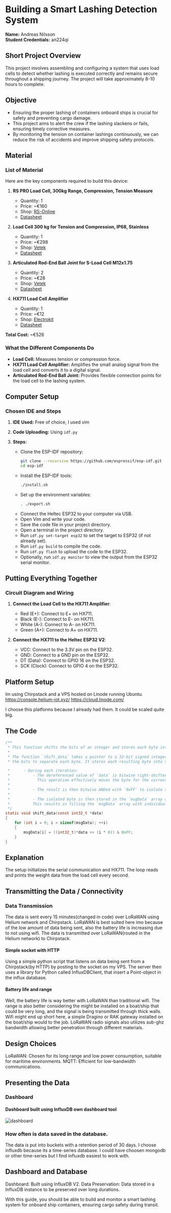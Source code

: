 # Building a Smart Lashing Detection System

**Name:** Andreas Nilsson  
**Student Credentials:** an224qi

## Short Project Overview
This project involves assembling and configuring a system that uses load cells to detect whether lashing is executed correctly and remains secure throughout a shipping journey. The project will take approximately 8-10 hours to complete.

## Objective
* Ensuring the proper lashing of containers onboard ships is crucial for safety and preventing cargo damage.
* This project aims to alert the crew if the lashing slackens or fails, ensuring timely corrective measures.
* By monitoring the tension on container lashings continuously, we can reduce the risk of accidents and improve shipping safety protocols.

## Material

### List of Material
Here are the key components required to build this device:

1. **RS PRO Load Cell, 300kg Range, Compression, Tension Measure**
    - Quantity: 1
    - Price: ~€160
    - Shop: [RS-Online](https://se.rs-online.com/web/p/strain-gauges/2042768)
    - [Datasheet](https://docs.rs-online.com/b2dd/A700000007176393.pdf)

2. **Load Cell 300 kg for Tension and Compression, IP68, Stainless**
    - Quantity: 1
    - Price: ~€298
    - Shop: [Vetek](https://www.vetek.com/en/article/load-cell-300-kg-for-tension-and-compression-ip68-stainless)
    - [Datasheet](https://www.vetek.com/en/dynamics/WebFiles/document/71853b56-87c4-411f-a51d-bdafb98a6e72/Datasheet_101BS_V2.pdf)

3. **Articulated Rod-End Ball Joint for S-Load Cell M12x1.75**
    - Quantity: 2
    - Price: ~€28
    - Shop: [Vetek](https://www.vetek.com/en/article/articulated-rod-end-ball-joint-for-s-load-cell-m12x1-75)
    - [Datasheet](https://www.vetek.com/en/dynamics/WebFiles/document/27fe49d1-d544-4471-baf0-c7c44f18191e/Datasheet_RBJ_V1.pdf)

4. **HX711 Load Cell Amplifier**
    - Quantity: 1
    - Price: ~€12
    - Shop: [Electrokit](https://www.electrokit.com/forstarkare-for-lastceller-hx711)
    - [Datasheet](https://www.electrokit.com/upload/product/41016/41016232/hx711_english.pdf)

**Total Cost:** ~€526

### What the Different Components Do
- **Load Cell:** Measures tension or compression force.
- **HX711 Load Cell Amplifier:** Amplifies the small analog signal from the load cell and converts it to a digital signal.
- **Articulated Rod-End Ball Joint:** Provides flexible connection points for the load cell to the lashing system.

## Computer Setup

### Chosen IDE and Steps

1. **IDE Used:** Free of choice, I used vim
2. **Code Uploading:** Using `idf.py`
3. **Steps:**

    - Clone the ESP-IDF repository:
        ```bash
        git clone --recursive https://github.com/espressif/esp-idf.git
        cd esp-idf
        ```
    - Install the ESP-IDF tools:
        ```bash
        ./install.sh
        ```
    - Set up the environment variables:
        ```bash
        . ./export.sh
        ```
    - Connect the Heltec ESP32 to your computer via USB.
    - Open Vim and write your code.
    - Save the code file in your project directory.
    - Open a terminal in the project directory.
    - Run `idf.py set-target esp32` to set the target to ESP32 (if not already set).
    - Run `idf.py build` to compile the code.
    - Run `idf.py flash` to upload the code to the ESP32.
    - Optionally, run `idf.py monitor` to view the output from the ESP32 serial monitor.


## Putting Everything Together

### Circuit Diagram and Wiring
1. **Connect the Load Cell to the HX711 Amplifier**:
    - Red (E+): Connect to E+ on HX711.
    - Black (E-): Connect to E- on HX711.
    - White (A-): Connect to A- on HX711.
    - Green (A+): Connect to A+ on HX711.

2. **Connect the HX711 to the Heltec ESP32 V2**:
    - VCC: Connect to the 3.3V pin on the ESP32.
    - GND: Connect to a GND pin on the ESP32.
    - DT (Data): Connect to GPIO 16 on the ESP32.
    - SCK (Clock): Connect to GPIO 4 on the ESP32.

## Platform Setup
Im using Chirpstack and a VPS hosted on Linode running Ubuntu.
https://console.helium-iot.xyz/
https://cloud.linode.com/

I choose this platforms because I already had them. It could be scaled quite big.

## The Code

```c
/** 
 * This function shifts the bits of an integer and stores each byte into an array. Prepping it for being sent over LoRaWAN.
 *
 * The function `shift_data` takes a pointer to a 32-bit signed integer (`int32_t`) and shifts
 * the bits to separate each byte. It stores each resulting byte into the `msgData` array.

 *      - During each iteration:
 *          - The dereferenced value of `data` is bitwise right-shifted by `(i * 8)` bits. 
 *            This operation effectively moves the byte for the current loop iteration to the rightmost position.
 *
 *          - The result is then bitwise ANDed with `0xFF` to isolate the least significant byte.
 *
 *          - The isolated byte is then stored in the `msgData` array at index `i`.
 *          This results in filling the `msgData` array with individual bytes from the input integer.
 */
static void shift_data(const int32_t *data)
{
    for (int i = 0; i < sizeof(msgData); ++i)
    {
        msgData[i] = ((int32_t)*data >> (i * 8)) & 0xFF;
    }
}

```

## Explanation
The setup initializes the serial communication and HX711.
The loop reads and prints the weight data from the load cell every second.

## Transmitting the Data / Connectivity
### Data Transmission

The data is sent every 15 minutes(changed in code) over LoRaWAN using Helium network and Chirpstack. LoRaWAN is best suited here imo because of the low amount of data being sent, also the battery life is increasing due to not using wifi. The data is transmitted over LoRaWAN(routed in the Helium network) to Chirpstack. 

#### Simple socket with HTTP
Using a simple python script that listens on data being sent from a Chirpstack(by HTTP) by posting to the socket on my VPS. The server then uses a library for Python called InfluxDBClient, that insert a Point-object in the influx database.

#### Battery life and range
Well, the battery life is way better with LoRaWAN than traditional wifi. The range is also better considering the might be installed on a boat/ship that could be very long, and the signal is being transmitted through thick walls. Wifi might end up short here, a simple Dragino or RAK gateway installed on the boat/ship would to the job. LoRaWAN radio signals also utilizes sub-ghz bandwidth allowing better penetration through different materials.

## Design Choices
LoRaWAN: Chosen for its long range and low power consumption, suitable for maritime environments.
MQTT: Efficient for low-bandwidth communications.

## Presenting the Data
### Dashboard
#### Dashboard built using InfluxDB own dashboard tool
![dashboard](https://hackmd.io/_uploads/B1Nt5ykHC.png)

### How often is data saved in the database.
The data is put into buckets with a retention period of 30 days.
I choose influxdb because its a time-series database. I could have choosen mongodb or other time-series but I find influxdb easiest to work with.

## Dashboard and Database
Dashboard: Built using InfluxDB V2.
Data Preservation: Data stored in a InfluxDB instance to be preserved over long durations.


With this guide, you should be able to build and monitor a smart lashing system for onboard ship containers, ensuring cargo safety during transit.

